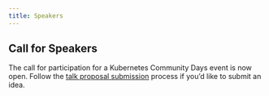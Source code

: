 ```yaml
---
title: Speakers
---
```


## Call for Speakers

The call for participation for a Kubernetes Community Days event is now open. 
Follow the [talk proposal submission](/cfs.md) process if you’d like to submit an idea.
